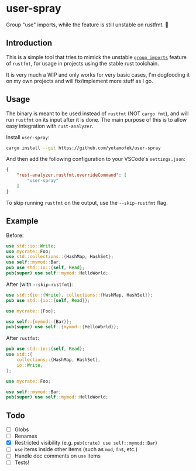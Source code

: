 # user-spray
Group "use" imports, while the feature is still unstable on rustfmt. 🔫

## Introduction

This is a simple tool that tries to mimick the unstable [`group_imports`](https://rust-lang.github.io/rustfmt/?version=v1.6.0&search=#group_imports) feature of `rustfmt`, for usage in projects using the stable rust toolchain.

It is very much a WIP and only works for very basic cases, I'm dogfooding it on my own projects and will fix/implement more stuff as I go.

## Usage

The binary is meant to be used instead of `rustfmt` (NOT `cargo fmt`), and will run `rustfmt` on its input after it is done. The main purpose of this is to allow easy integration with `rust-analyzer`.

Install `user-spray`:
```sh
cargo install --git https://github.com/yotamofek/user-spray
```

And then add the following configuration to your VSCode's `settings.json`:
```json
{
    "rust-analyzer.rustfmt.overrideCommand": [
        "user-spray"
    ]
}
```

To skip running `rustfmt` on the output, use the `--skip-rustfmt` flag.

## Example

Before:
```rust
use std::io::Write;
use mycrate::Foo;
use std::collections::{HashMap, HashSet};
use self::mymod::Bar;
pub use std::io::{self, Read};
pub(super) use self::mymod::HelloWorld;
```

After (with `--skip-rustfmt`):
```rust
use std::{io::{Write}, collections::{HashMap, HashSet}};
pub use std::{io::{self, Read}};

use mycrate::{Foo};

use self::{mymod::{Bar}};
pub(super) use self::{mymod::{HelloWorld}};
```

After `rustfmt`:
```rust
pub use std::io::{self, Read};
use std::{
    collections::{HashMap, HashSet},
    io::Write,
};

use mycrate::Foo;

use self::mymod::Bar;
pub(super) use self::mymod::HelloWorld;
```

## Todo

- [ ] Globs
- [ ] Renames
- [X] Restricted visibility (e.g. `pub(crate) use self::mymod::Bar`)
- [ ] `use` items inside other items (such as `mod`, `fn`s, etc.)
- [ ] Handle doc comments on `use` items
- [ ] Tests!
